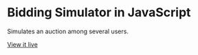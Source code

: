 # Bidding Simulator in JavaScript

Simulates an auction among several users.

[View it live](http://hanneswidrig.com/bidTest/)
